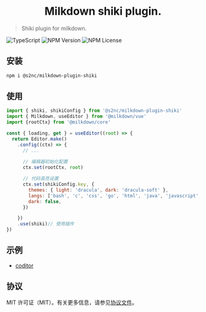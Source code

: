 <h1 align="center"> Milkdown shiki plugin. </h1>

> Shiki plugin for milkdown.

![TypeScript](https://img.shields.io/badge/%3C%2F%3E-TypeScript-blue?style=flat&labelColor=black)
![NPM Version](https://img.shields.io/npm/v/%40s2nc%2Fmilkdown-plugin-shiki?style=flat)
![NPM License](https://img.shields.io/npm/l/%40s2nc%2Fmilkdown-plugin-shiki?style=flat)

## 安装

```bash
npm i @s2nc/milkdown-plugin-shiki
```

## 使用

```js
import { shiki, shikiConfig } from '@s2nc/milkdown-plugin-shiki'
import { Milkdown, useEditor } from '@milkdown/vue'
import {rootCtx} from '@milkdown/core'

const { loading, get } = useEditor((root) => {
  return Editor.make()
    .config((ctx) => {
      // ...
      
      // 编辑器初始化配置
      ctx.set(rootCtx, root)

      // 代码高亮设置
      ctx.set(shikiConfig.key, {
        themes: { light: 'dracula', dark: 'dracula-soft' },
        langs: ['bash', 'c', 'css', 'go', 'html', 'java', 'javascript', 'js', 'json', 'markdown', 'php', 'python', 'sql', 'sh', 'rust', 'vue'],
        dark: false,
      })

    })
    .use(shiki)// 使用插件
})
```

## 示例

- [coditor](../../src/components/Coditor.vue)

## 协议

MIT 许可证（MIT）。有关更多信息，请参见[协议文件](LICENSE)。